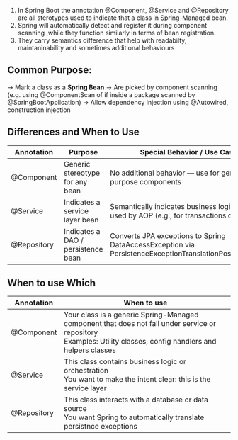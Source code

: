 1. In Spring Boot the annotation @Component, @Service and @Repository are all sterotypes used to indicate that a class in Spring-Managed bean.
2. Spring will automatically detect and register it during component scanning ,while they function similarly in terms of bean registration.
3. They carry semantics difference that help with readabilty, maintaninability and sometimes additional behaviours

**Common Purpose:**
---------------------
-> Mark a class as a **Spring Bean**
-> Are picked by component scanning (e.g. using @ComponentScan of if inside a package scanned by @SpringBootApplication)
-> Allow dependency injection using @Autowired, construction injection

**Differences and When to Use**
-------------------------------

|   Annotation |   Purpose  |    Special Behavior / Use Case |
|--|-----|-----|
|@Component	  |Generic stereotype for any bean     |No additional behavior — use for general-purpose components     |
|@Service  |Indicates a service layer bean      |Semantically indicates business logic; may be used by AOP (e.g., for transactions or metrics)    |
|@Repository  |Indicates a DAO / persistence bean     |Converts JPA exceptions to Spring DataAccessException via PersistenceExceptionTranslationPostProcessor     |


**When to use Which**
-----------------------

| Annotation | When to use                                                                                                                                                         |
|------------|---------------------------------------------------------------------------------------------------------------------------------------------------------------------|
| @Component           | Your class is a generic Spring-Managed component that does not fall under service or repository<br/> Examples: Utility classes, config handlers and helpers classes |
| @Service           |This class contains business logic or orchestration<br/>You want to make the intent clear: this is the service layer                                                                                                                                                                     |
| @Repository           |This class interacts with a database or data source<br/>You want Spring to automatically translate persistnce exceptions                                                                                                                                                                     |
